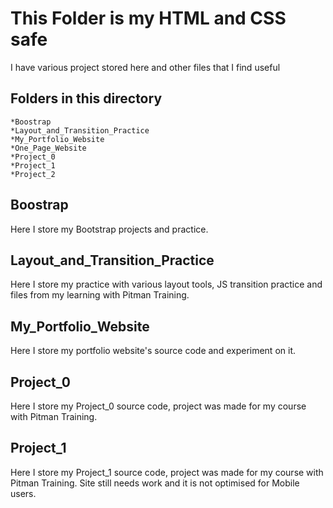# This Folder is my HTML and CSS safe

I have various project stored here and other files that I find useful

## Folders in this directory
    *Boostrap
    *Layout_and_Transition_Practice
    *My_Portfolio_Website
    *One_Page_Website
    *Project_0
    *Project_1
    *Project_2

## Boostrap

Here I store my Bootstrap projects and practice.

## Layout_and_Transition_Practice

Here I store my practice with various layout tools, JS transition practice and files from my learning with Pitman Training.

## My_Portfolio_Website

Here I store my portfolio website's source code and experiment on it.

## Project_0

Here I store my Project_0 source code, project was made for my course with Pitman Training.


## Project_1

Here I store my Project_1 source code, project was made for my course with Pitman Training. Site still needs work and it is not optimised for Mobile users.